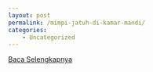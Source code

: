```yaml
---
layout: post
permalink: /mimpi-jatuh-di-kamar-mandi/
categories:
    - Uncategorized
---
```


[Baca Selengkapnya](/04)